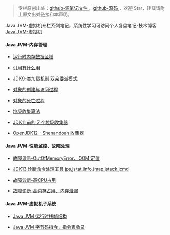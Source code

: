 > 专栏原创出处：[github-源笔记文件 ](https://github.com/GourdErwa/review-notes/tree/master/language/java-jvm) ，[github-源码 ](https://github.com/GourdErwa/java-advanced/tree/master/java-jvm)，欢迎 Star，转载请附上原文出处链接和本声明。

Java JVM-虚拟机专栏系列笔记，系统性学习可访问个人复盘笔记-技术博客 [Java JVM-虚拟机 ](https://review-notes.top/language/java-jvm/)


#### Java JVM-内存管理

- [运行时内存数据区域](https://gourderwa.blog.csdn.net/article/details/103822458)

- [引用有什么用](https://gourderwa.blog.csdn.net/article/details/103837418)

- [JDK9-类加载机制 双亲委派模式](https://gourderwa.blog.csdn.net/article/details/103914303)

- [对象的创建与访问过程](https://gourderwa.blog.csdn.net/article/details/103828111)

- [对象的死亡过程](https://gourderwa.blog.csdn.net/article/details/103837408)

- [垃圾收集算法](https://gourderwa.blog.csdn.net/article/details/103843891)

- [JDK11 前的 7 个垃圾收集器](https://gourderwa.blog.csdn.net/article/details/103846592)

- [OpenJDK12 - Shenandoah 收集器](https://gourderwa.blog.csdn.net/article/details/103879021)

#### Java JVM-性能监控、故障处理

- [故障诊断-OutOfMemoryError、OOM 定位](https://gourderwa.blog.csdn.net/article/details/103842824)

- [JDK13 诊断命令处理工具 jps,jstat,jinfo,jmap,jstack,jcmd](https://gourderwa.blog.csdn.net/article/details/103887785)

- [故障诊断-高CPU占用](https://gourderwa.blog.csdn.net/article/details/103894534)

- [故障诊断-高内存占用、内存泄漏](https://gourderwa.blog.csdn.net/article/details/103894558)

#### Java JVM-虚拟机子系统

- [Java JVM 运行时栈帧结构](https://gourderwa.blog.csdn.net/article/details/103979966)

- [Java JVM 字节码指令，指令表收录](https://gourderwa.blog.csdn.net/article/details/103976523)


